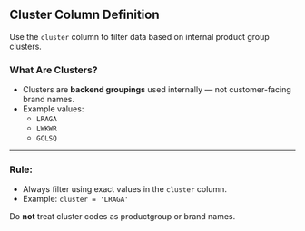 ## Cluster Column Definition

Use the `cluster` column to filter data based on internal product group clusters.

### What Are Clusters?
- Clusters are **backend groupings** used internally — not customer-facing brand names.
- Example values:
  - `LRAGA`
  - `LWKWR`
  - `GCLSQ`

---

### Rule:
- Always filter using exact values in the `cluster` column.
- Example: `cluster = 'LRAGA'`

Do **not** treat cluster codes as productgroup or brand names.
